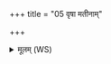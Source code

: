 +++
title = "05 वृषा मतीनाम्"

+++
<details><summary>मूलम् (WS)</summary>

वृषा मतीनां पवते विचक्षणः सूरो अह्नां प्रतरीतोषसां दिवः ।  
प्राणः सिन्धूनां कलशां अचिक्रददिन्द्रस्य हार्दिमाविशन्मनीषया॥ ५ ॥  
त्वेषस्ते धूम ऊर्णोति दिवि षञ्च्छुक आततः ।  
सूरो न हि द्युता त्वां कृपा पावक रोचसे ॥ ६ ॥
</details>